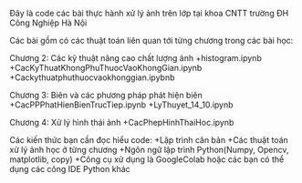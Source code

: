 Đây là code các bài thực hành xử lý ảnh trên lớp tại khoa CNTT trường ĐH Công Nghiệp Hà Nội

Các bài gồm có các thuật toán liên quan tới từng chương trong các bài học:

Chương 2: Các kỹ thuật nâng cao chất lượng ảnh
+histogram.ipynb
+CacKyThuatKhongPhuThuocVaoKhongGian.ipynb
+Cackythuatphuthuocvaokhonggian.ipybnb

Chương 3: Biên và các phương pháp phát hiện biên
+CacPPPhatHienBienTrucTiep.ipynb
+LyThuyet_14_10.ipynb

Chương 4: Xử lý hình thái ảnh
+CacPhepHinhThaiHoc.ipynb

Các kiến thức bạn cần đọc hiểu code:
+Lập trình căn bản
+Các thuật toán xử lý ảnh học ở từng chương
+Ngôn ngữ lập trình Python(Numpy, Opencv, matplotlib, copy)
+Công cụ xử dụng là GoogleColab hoặc các bạn có thể dụng các công IDE Python khác
